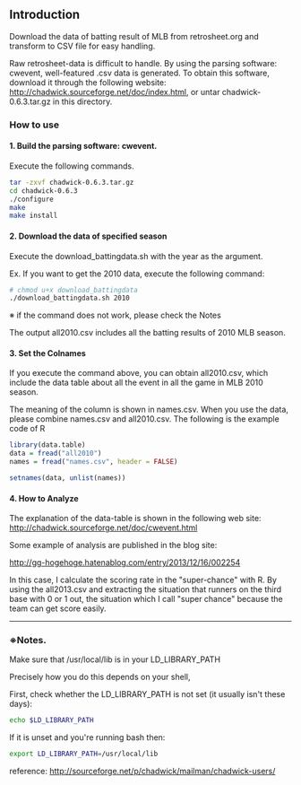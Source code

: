 ## Introduction

Download the data of batting result of MLB from retrosheet.org and transform to CSV file for easy handling.

Raw retrosheet-data is difficult to handle. 
By using the parsing software: cwevent, well-featured .csv data is generated. 
To obtain this software, download it through the following website:
http://chadwick.sourceforge.net/doc/index.html, 
or untar chadwick-0.6.3.tar.gz in this directory.

### How to use

#### 1. Build the parsing software: cwevent.

Execute the following commands.

```bash
tar -zxvf chadwick-0.6.3.tar.gz
cd chadwick-0.6.3
./configure
make
make install 
```

#### 2. Download the data of specified season 

Execute the download_battingdata.sh with the year as the argument.

Ex. If you want to get the 2010 data, execute the following command:

```bash
# chmod u+x download_battingdata
./download_battingdata.sh 2010
``` 
※ if the command does not work, please check the Notes 

The output all2010.csv includes all the batting results of 2010 MLB season.

#### 3. Set the Colnames

If you execute the command above, you can obtain all2010.csv, which include
the data table about all the event in all the game in MLB 2010 season.

The meaning of the column is shown in names.csv. 
When you use the data, please combine names.csv and all2010.csv. 
The following is the example code of R

```r
library(data.table)
data = fread("all2010")
names = fread("names.csv", header = FALSE)

setnames(data, unlist(names))
```


#### 4. How to Analyze
The explanation of the data-table is shown in the following web site:
http://chadwick.sourceforge.net/doc/cwevent.html

Some example of analysis are published in the blog site: 

http://gg-hogehoge.hatenablog.com/entry/2013/12/16/002254

In this case, I calculate the scoring rate in the "super-chance" with R.
By using the all2013.csv and extracting the situation that runners on the third base with 0 or 1 out, 
the situation which I call "super chance" because the team can get score easily.

--------------------------------------------------------------


### ※Notes.

Make sure that /usr/local/lib is in your LD_LIBRARY_PATH

Precisely how you do this depends on your shell,

First, check whether the LD_LIBRARY_PATH is not set (it usually isn't these days):

```bash
echo $LD_LIBRARY_PATH
```

If it is unset and you're running bash then:

```bash
export LD_LIBRARY_PATH=/usr/local/lib
```

reference:
http://sourceforge.net/p/chadwick/mailman/chadwick-users/
